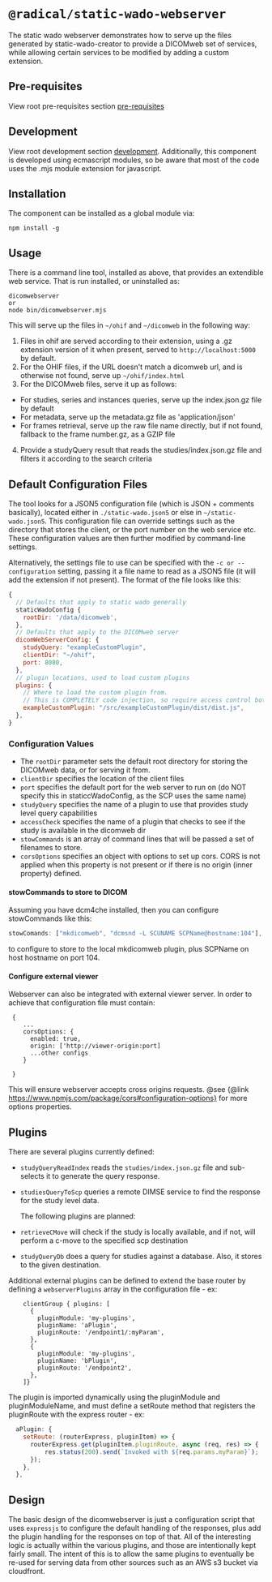 # `@radical/static-wado-webserver`

The static wado webserver demonstrates how to serve up the files generated by static-wado-creator to provide a DICOMweb set of services, while allowing certain services to be modified by adding a custom extension.


## Pre-requisites
View root pre-requisites section [pre-requisites](../../README.md#pre-requisites)

## Development
View root development section [development](../../README.md#development).  Additionally, this component
is developed using ecmascript modules, so be aware that most of the code uses the .mjs module extension for javascript.

## Installation
The component can be installed as a global module via:
```shell
npm install -g
```


## Usage
There is a command line tool, installed as above, that provides an extendible web service. That is run installed, or uninstalled as:
```shell
dicomwebserver
or
node bin/dicomwebserver.mjs
```

This will serve up the files in `~/ohif` and `~/dicomweb` in the following way:
1. Files in ohif are served according to their extension, using a .gz extension version of it when present, served to `http://localhost:5000` by default.
2. For the OHIF files, if the URL doesn't match a dicomweb url, and is otherwise not found, serve up `~/ohif/index.html`
3. For the DICOMweb files, serve it up as follows:
  * For studies, series and instances queries, serve up the index.json.gz file by default
  * For metadata, serve up the metadata.gz file as 'application/json'
  * For frames retrieval, serve up the raw file name directly, but if not found, fallback to the frame number.gz, as a GZIP file
4. Provide a studyQuery result that reads the studies/index.json.gz file and filters it according to the search criteria

## Default Configuration Files
The tool looks for a JSON5 configuration file (which is JSON + comments basically), located either in  `./static-wado.json5` or else in `~/static-wado.json5`.   This configuration file can override settings such as the directory that stores the client, or the port number on the web service etc. These configuration values are then further modified by command-line settings.

Alternatively, the settings file to use can be specified with the `-c or --configuration` setting, passing it a file name to read as a JSON5 file (it will add the extension if not present). The format of the file looks like this:
```js
{
  // Defaults that apply to static wado generally
  staticWadoConfig {
    rootDir: '/data/dicomweb',
  },
  // Defaults that apply to the DICOMweb server
  dicomWebServerConfig: {
    studyQuery: "exampleCustomPlugin",
    clientDir: "~/ohif",
    port: 8080,
  },
  // plugin locations, used to load custom plugins
  plugins: {
    // Where to load the custom plugin from.
    // This is COMPLETELY code injection, so require access control both to the static-wado.json5 file and the specified file
    exampleCustomPlugin: "/src/exampleCustomPlugin/dist/dist.js",
  },
}
```

### Configuration Values
* The `rootDir` parameter sets the default root directory for storing the DICOMweb data, or for serving it from.
* `clientDir` specifies the location of the client files
* `port` specifies the default port for the web server to run on (do NOT specify this in staticcWadoConfig, as the SCP uses the same name)
* `studyQuery` specifies the name of a plugin to use that provides study level query capabilities
* `accessCheck` specifies the name of a plugin that checks to see if the study is available in the dicomweb dir
* `stowCommands` is an array of command lines that will be passed a set of filenames to store.
* `corsOptions` specifies an object with options to set up cors. CORS is not applied when this property is not present or if there is no origin (inner property) defined.

#### stowCommands to store to DICOM
Assuming you have dcm4che installed, then you can configure stowCommands like this:
```js
stowComands: ["mkdicomweb", "dcmsnd -L SCUNAME SCPName@hostname:104"],
```
to configure to store to the local mkdicomweb plugin, plus SCPName on host hostname on port 104.


#### Configure external viewer
Webserver can also be integrated with external viewer server. In order to achieve that configuration file must contain:
```
 {
    ...
    corsOptions: {
      enabled: true,
      origin: ['http://viewer-origin:port]
      ...other configs
    }

 }
```
This will ensure webserver accepts cross origins requests. @see {@link https://www.npmjs.com/package/cors#configuration-options} for more options properties.

## Plugins
There are several plugins currently defined:

* `studyQueryReadIndex` reads the `studies/index.json.gz` file and sub-selects it to generate the query response.
* `studiesQueryToScp` queries a remote DIMSE service to find the response for the study level data.

  The following plugins are planned:
* `retrieveCMove` will check if the study is locally available, and if not, will perform a c-move to the specified scp destination
* `studyQueryDb` does a query for studies against a database. Also, it stores to the given destination.

Additional external plugins can be defined to extend the base router by defining a `webserverPlugins` array in the configuration file - ex:
```
    clientGroup { plugins: [
      {
        pluginModule: 'my-plugins',
        pluginName: 'aPlugin',
        pluginRoute: '/endpoint1/:myParam',
      },
      {
        pluginModule: 'my-plugins',
        pluginName: 'bPlugin',
        pluginRoute: '/endpoint2',
      },
    ]}
```

The plugin is imported dynamically using the pluginModule and pluginModuleName, and must define a setRoute method that registers the pluginRoute with the express router - ex:
```js
  aPlugin: {
    setRoute: (routerExpress, pluginItem) => {
      routerExpress.get(pluginItem.pluginRoute, async (req, res) => {
          res.status(200).send(`Invoked with ${req.params.myParam}`);
      });
    },
  },
```

## Design
The basic design of the dicomwebserver is just a configuration script that uses `expressjs` to configure the default handling of the responses, plus add the plugin handling for the responses on top of that. All of the interesting logic is actually within the various plugins, and those are intentionally kept fairly small. The intent of this is to allow the same plugins to eventually be re-used for serving data from other sources such as an AWS s3 bucket via cloudfront.


